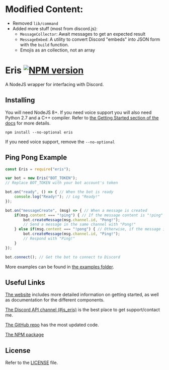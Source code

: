 Modified Content:
====
- Removed `lib/command`
- Added more stuff (most from discord.js):
  - `MessageCollector`: Await messages to get an expected result
  - `MessageEmbed`: A utility to convert Discord "embeds" into JSON form with the `build` function.
  - Emojis as an collection, not an array

Eris [![NPM version](https://img.shields.io/npm/v/eris.svg?style=flat-square)](https://npmjs.com/package/eris)
====

A NodeJS wrapper for interfacing with Discord.

Installing
----------

You will need NodeJS 8+. If you need voice support you will also need Python 2.7 and a C++ compiler. Refer to [the Getting Started section of the docs](https://abal.moe/Eris/docs.html) for more details.

```
npm install --no-optional eris
```

If you need voice support, remove the `--no-optional`

Ping Pong Example
-----------------

```js
const Eris = require("eris");

var bot = new Eris("BOT_TOKEN");
// Replace BOT_TOKEN with your bot account's token

bot.on("ready", () => { // When the bot is ready
    console.log("Ready!"); // Log "Ready!"
});

bot.on("messageCreate", (msg) => { // When a message is created
    if(msg.content === "!ping") { // If the message content is "!ping"
        bot.createMessage(msg.channel.id, "Pong!");
        // Send a message in the same channel with "Pong!"
    } else if(msg.content === "!pong") { // Otherwise, if the message is "!pong"
        bot.createMessage(msg.channel.id, "Ping!");
        // Respond with "Ping!"
    }
});

bot.connect(); // Get the bot to connect to Discord
```

More examples can be found in [the examples folder](https://github.com/abalabahaha/eris/tree/master/examples).

Useful Links
------------

[The website](https://abal.moe/Eris) includes more detailed information on getting started, as well as documentation for the different components.

[The Discord API channel (#js_eris)](https://abal.moe/Eris/invite) is the best place to get support/contact me.

[The GitHub repo](https://github.com/abalabahaha/eris) has the most updated code.

[The NPM package](https://npmjs.com/package/eris)

License
-------

Refer to the [LICENSE](LICENSE) file.
